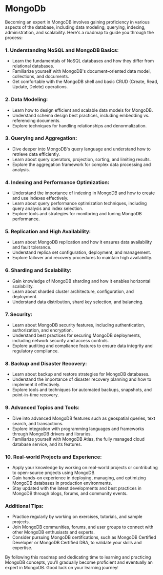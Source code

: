 # MongoDb

Becoming an expert in MongoDB involves gaining proficiency in various aspects of the database, including data modeling, querying, indexing, administration, and scalability. Here's a roadmap to guide you through the process:

### 1. **Understanding NoSQL and MongoDB Basics:**
- Learn the fundamentals of NoSQL databases and how they differ from relational databases.
- Familiarize yourself with MongoDB's document-oriented data model, collections, and documents.
- Get comfortable with the MongoDB shell and basic CRUD (Create, Read, Update, Delete) operations.

### 2. **Data Modeling:**
- Learn how to design efficient and scalable data models for MongoDB.
- Understand schema design best practices, including embedding vs. referencing documents.
- Explore techniques for handling relationships and denormalization.

### 3. **Querying and Aggregation:**
- Dive deeper into MongoDB's query language and understand how to retrieve data efficiently.
- Learn about query operators, projection, sorting, and limiting results.
- Explore the aggregation framework for complex data processing and analysis.

### 4. **Indexing and Performance Optimization:**
- Understand the importance of indexing in MongoDB and how to create and use indexes effectively.
- Learn about query performance optimization techniques, including query analysis and index selection.
- Explore tools and strategies for monitoring and tuning MongoDB performance.

### 5. **Replication and High Availability:**
- Learn about MongoDB replication and how it ensures data availability and fault tolerance.
- Understand replica set configuration, deployment, and management.
- Explore failover and recovery procedures to maintain high availability.

### 6. **Sharding and Scalability:**
- Gain knowledge of MongoDB sharding and how it enables horizontal scalability.
- Learn about sharded cluster architecture, configuration, and deployment.
- Understand data distribution, shard key selection, and balancing.

### 7. **Security:**
- Learn about MongoDB security features, including authentication, authorization, and encryption.
- Understand best practices for securing MongoDB deployments, including network security and access controls.
- Explore auditing and compliance features to ensure data integrity and regulatory compliance.

### 8. **Backup and Disaster Recovery:**
- Learn about backup and restore strategies for MongoDB databases.
- Understand the importance of disaster recovery planning and how to implement it effectively.
- Explore tools and techniques for automated backups, snapshots, and point-in-time recovery.

### 9. **Advanced Topics and Tools:**
- Dive into advanced MongoDB features such as geospatial queries, text search, and transactions.
- Explore integration with programming languages and frameworks through MongoDB drivers and libraries.
- Familiarize yourself with MongoDB Atlas, the fully managed cloud database service, and its features.

### 10. **Real-world Projects and Experience:**
- Apply your knowledge by working on real-world projects or contributing to open-source projects using MongoDB.
- Gain hands-on experience in deploying, managing, and optimizing MongoDB databases in production environments.
- Stay updated with the latest developments and best practices in MongoDB through blogs, forums, and community events.

### Additional Tips:
- Practice regularly by working on exercises, tutorials, and sample projects.
- Join MongoDB communities, forums, and user groups to connect with other MongoDB enthusiasts and experts.
- Consider pursuing MongoDB certifications, such as MongoDB Certified Developer or MongoDB Certified DBA, to validate your skills and expertise.

By following this roadmap and dedicating time to learning and practicing MongoDB concepts, you'll gradually become proficient and eventually an expert in MongoDB. Good luck on your learning journey!